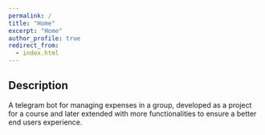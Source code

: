 ```yaml
---
permalink: /
title: "Home"
excerpt: "Home"
author_profile: true
redirect_from: 
  - index.html
---
```


Description
------

A telegram bot for managing expenses in a group, developed as a project for a course and later extended with more functionalities to ensure a better end users experience.

